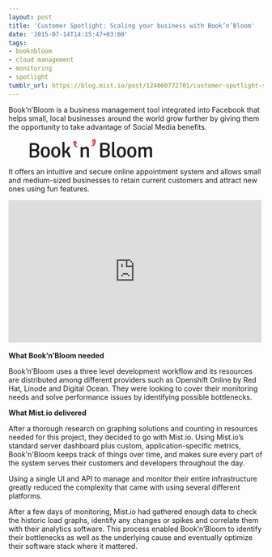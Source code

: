 ```yaml
---
layout: post
title: 'Customer Spotlight: Scaling your business with Book’n’Bloom'
date: '2015-07-14T14:15:47+03:00'
tags:
- booknbloom
- cloud management
- monitoring
- spotlight
tumblr_url: https://blog.mist.io/post/124060772701/customer-spotlight-scaling-your-business-with
---
```

Book‘n’Bloom is a business management tool integrated into Facebook that helps small, local businesses around the world grow further by giving them the opportunity to take advantage of Social Media benefits.&nbsp;

<figure data-orig-width="245" data-orig-height="40"><img src="assets/tumblr-images/tumblr_inline_nrh5qyMyD61rgqrs8_540.png" data-orig-width="245" data-orig-height="40" alt="image"></figure>

It offers an intuitive and secure online appointment system and allows small and medium-sized businesses to retain current customers and attract new ones using fun features.

<iframe src="https://player.vimeo.com/video/70538725" width="500" height="281" frameborder="0"></iframe>  
  

**What Book’n’Bloom needed**

Book’n’Bloom uses a three level development workflow and its resources are distributed among different providers such as Openshift Online by Red Hat, Linode and Digital Ocean. They were looking to cover their monitoring needs and solve performance issues by identifying possible bottlenecks.

**What Mist.io delivered**

After a thorough research on graphing solutions and counting in resources needed for this project, they decided to go with Mist.io. Using Mist.io’s standard server dashboard plus custom, application-specific metrics, Book'n'Bloom keeps track of things over time, and makes sure every part of the system serves their customers and developers throughout the day.

Using a single UI and API to manage and monitor their entire infrastructure greatly reduced the complexity that came with using several different platforms.

After a few days of monitoring, Mist.io had gathered enough data to check the historic load graphs, identify any changes or spikes and correlate them with their analytics software. This process enabled Book’n’Bloom to identify their bottlenecks as well as the underlying cause and eventually optimize their software stack where it mattered.


